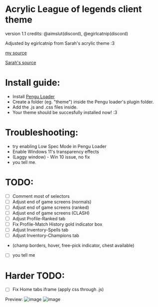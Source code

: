 # Acrylic League of legends client theme
version 1.1
credits: @aimslut(discord), @egirlcatnip(discord)

Adjusted by egirlcatnip from Sarah's acrylic theme :3


[my source](https://github.com/PrincessAkira/league-launcher-theme/tree/main/Acrylical)

[Sarah's source](https://github.com/PrincessAkira/league-launcher-theme/tree/main/Acrylical)

# Install guide:
- Install [Pengu Loader](https://github.com/PenguLoader/PenguLoader)
- Create a folder (eg. "theme") inside the Pengu loader's plugin folder.
- Add the .js and .css files inside.
- Your theme should be succesfully installed now! :3

# Troubleshooting:
- try enabling Low Spec Mode in Pengu Loader
- Enable Windows 11's transparency effects
- (Laggy window) - Win 10 issue, no fix
- you tell me.

# TODO:
- [ ] Comment most of selectors
- [ ] Adjust end of game screens (normals)
- [ ] Adjust end of game screens (ranked)
- [ ] Adjust end of game screens (CLASH)
- [ ] Adjust Profile-Ranked tab
- [ ] Fix Profile-Match History gold indicator box
- [ ] Adjust Inventory-Spells tab
- [ ] Adjust Inventory-Champions tab
- (champ borders, hover, free-pick indicator, chest available)
- [ ] you tell me

# Harder TODO:
- [ ] Fix Home tabs iframe (apply css through .js)



Preview:
![image](https://github.com/egirlcatnip/acrylic-league-theme/assets/26607304/057e60f2-b6f4-4eae-98f8-45c6f5448011)
![image](https://github.com/egirlcatnip/acrylic-league-theme/assets/26607304/7383aa38-a415-4e83-85fc-e82197a43070)

